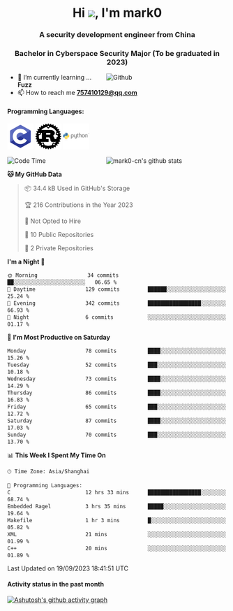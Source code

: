 <h1 align="center">Hi <img src="https://raw.githubusercontent.com/iampavangandhi/iampavangandhi/master/gifs/Hi.gif" width="30px">, I'm mark0</h1>

<h3 align="center">A security development engineer from China</h3>
<h3 align="center">Bachelor in Cyberspace Security Major (To be graduated in 2023)</h3>

<img width="55%" align="right" alt="Github" src="https://raw.githubusercontent.com/onimur/.github/master/.resources/git-header.svg" />

<!-- - 🔭 I’m currently working on **vKarma Webapp** -->
<!-- - 💬 Ask me about ... **Web Develpoment** -->
<!-- - 😄 Employement ... **Open for intern opportunities** -->
<!-- - ⚡ Fun fact ... **Anime**❤ -->
- 🌱 I’m currently learning ... **Fuzz**
- 📫 How to reach me **757410129@qq.com**
<!-- - 📨 Or reach me **757410129@qq.com** -->

<h4>Programming Languages: </h4>
<p align="left">
 <img style="margin: auto;" src="https://raw.githubusercontent.com/sachinverma53121/sachinverma53121/master/icons/c.png" alt=c width="60" height="60"/>
 <img style="margin: auto;" src="https://raw.githubusercontent.com/mark0-cn/blog_img/master/img/202309031232124.png" alt=cplusplus width="60" height="60"/>
 <img style="margin: auto;" src="https://raw.githubusercontent.com/sachinverma53121/sachinverma53121/master/icons/python.png" alt=python width="60" height="60"/>
</p>


<img width="55%" align="right" alt="mark0-cn's github stats" src="https://github-readme-stats.vercel.app/api?username=mark0-cn&show_icons=true&hide_border=true" />

<!--START_SECTION:waka-->
![Code Time](http://img.shields.io/badge/Code%20Time-1%2C269%20hrs%2024%20mins-blue)

**🐱 My GitHub Data** 

> 📦 34.4 kB Used in GitHub's Storage 
 > 
> 🏆 216 Contributions in the Year 2023
 > 
> 🚫 Not Opted to Hire
 > 
> 📜 10 Public Repositories 
 > 
> 🔑 2 Private Repositories 
 > 
**I'm a Night 🦉** 

```text
🌞 Morning                34 commits          ██░░░░░░░░░░░░░░░░░░░░░░░   06.65 % 
🌆 Daytime                129 commits         ██████░░░░░░░░░░░░░░░░░░░   25.24 % 
🌃 Evening                342 commits         █████████████████░░░░░░░░   66.93 % 
🌙 Night                  6 commits           ░░░░░░░░░░░░░░░░░░░░░░░░░   01.17 % 
```
📅 **I'm Most Productive on Saturday** 

```text
Monday                   78 commits          ████░░░░░░░░░░░░░░░░░░░░░   15.26 % 
Tuesday                  52 commits          ███░░░░░░░░░░░░░░░░░░░░░░   10.18 % 
Wednesday                73 commits          ████░░░░░░░░░░░░░░░░░░░░░   14.29 % 
Thursday                 86 commits          ████░░░░░░░░░░░░░░░░░░░░░   16.83 % 
Friday                   65 commits          ███░░░░░░░░░░░░░░░░░░░░░░   12.72 % 
Saturday                 87 commits          ████░░░░░░░░░░░░░░░░░░░░░   17.03 % 
Sunday                   70 commits          ███░░░░░░░░░░░░░░░░░░░░░░   13.70 % 
```


📊 **This Week I Spent My Time On** 

```text
🕑︎ Time Zone: Asia/Shanghai

💬 Programming Languages: 
C                        12 hrs 33 mins      █████████████████░░░░░░░░   68.74 % 
Embedded Ragel           3 hrs 35 mins       █████░░░░░░░░░░░░░░░░░░░░   19.64 % 
Makefile                 1 hr 3 mins         █░░░░░░░░░░░░░░░░░░░░░░░░   05.82 % 
XML                      21 mins             ░░░░░░░░░░░░░░░░░░░░░░░░░   01.99 % 
C++                      20 mins             ░░░░░░░░░░░░░░░░░░░░░░░░░   01.89 % 
```


 Last Updated on 19/09/2023 18:41:51 UTC
<!--END_SECTION:waka-->

<h4>Activity status in the past month</h4>

[![Ashutosh's github activity graph](https://github-readme-activity-graph.vercel.app/graph?username=mark0-cn&theme=dracula)](https://github.com/ashutosh00710/github-readme-activity-graph)

<!--
**mark0-cn/mark0-cn** is a ✨ _special_ ✨ repository because its `README.md` (this file) appears on your GitHub profile.

Here are some ideas to get you started:

- 🔭 I’m currently working on ...
- 🌱 I’m currently learning ...
- 👯 I’m looking to collaborate on ...
- 🤔 I’m looking for help with ...
- 💬 Ask me about ...
- 📫 How to reach me: ...
- 😄 Pronouns: ...
- ⚡ Fun fact: ...
-->
